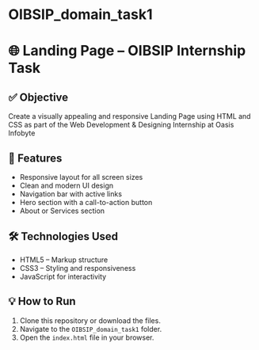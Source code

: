 # OIBSIP_domain_task1
# 🌐 Landing Page – OIBSIP Internship Task

## ✅ Objective

Create a visually appealing and responsive Landing Page using HTML and CSS as part of the Web Development & Designing Internship at Oasis Infobyte

## 🧩 Features

- Responsive layout for all screen sizes
- Clean and modern UI design
- Navigation bar with active links
- Hero section with a call-to-action button
- About or Services section

## 🛠️ Technologies Used

- HTML5 – Markup structure  
- CSS3 – Styling and responsiveness  
- JavaScript for interactivity 

## 💡 How to Run

1. Clone this repository or download the files.
2. Navigate to the `OIBSIP_domain_task1` folder.
3. Open the `index.html` file in your browser.


